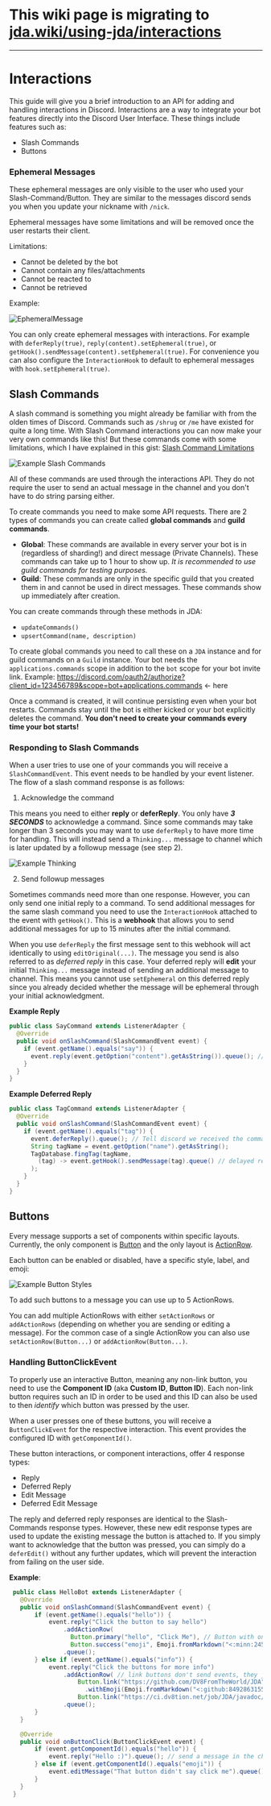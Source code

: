 # This wiki page is migrating to [jda.wiki/using-jda/interactions](https://jda.wiki/using-jda/interactions/)

***

# Interactions

This guide will give you a brief introduction to an API for adding and handling interactions in Discord. Interactions are a way to integrate your bot features directly into the Discord User Interface. These things include features such as:

- Slash Commands
- Buttons

### Ephemeral Messages

These ephemeral messages are only visible to the user who used your Slash-Command/Button. They are similar to the messages discord sends you when you update your nickname with `/nick`.

Ephemeral messages have some limitations and will be removed once the user restarts their client.

Limitations:

- Cannot be deleted by the bot
- Cannot contain any files/attachments
- Cannot be reacted to
- Cannot be retrieved

Example:

![EphemeralMessage](https://raw.githubusercontent.com/DV8FromTheWorld/JDA/assets/assets/wiki/interactions/EphemeralMessage.png)

You can only create ephemeral messages with interactions. For example with `deferReply(true)`, `reply(content).setEphemeral(true)`, or `getHook().sendMessage(content).setEphemeral(true)`. For convenience you can also configure the `InteractionHook` to default to ephemeral messages with `hook.setEphemeral(true)`.


## Slash Commands

A slash command is something you might already be familiar with from the olden times of Discord. Commands such as `/shrug` or `/me` have existed for quite a long time. With Slash Command interactions you can now make your very own commands like this! But these commands come with some limitations, which I have explained in this gist: [Slash Command Limitations](https://gist.github.com/MinnDevelopment/b883b078fdb69d0e568249cc8bf37fe9)

![Example Slash Commands](https://raw.githubusercontent.com/DV8FromTheWorld/JDA/52377f69d1f3bfba909c51a449ac6b258f606956/assets/wiki/interactions/SlashCommands.png)

All of these commands are used through the interactions API. They do not require the user to send an actual message in the channel and you don't have to do string parsing either.

To create commands you need to make some API requests. There are 2 types of commands you can create called **global commands** and **guild commands**.

- **Global**: These commands are available in every server your bot is in (regardless of sharding!) and direct message (Private Channels). These commands can take up to 1 hour to show up. _It is recommended to use guild commands for testing purposes._
- **Guild**: These commands are only in the specific guild that you created them in and cannot be used in direct messages. These commands show up immediately after creation.

You can create commands through these methods in JDA:

- `updateCommands()`
- `upsertCommand(name, description)`

To create global commands you need to call these on a `JDA` instance and for guild commands on a `Guild` instance. Your bot needs the `applications.commands` scope in addition to the `bot` scope for your bot invite link. Example: https://discord.com/oauth2/authorize?client_id=123456789&scope=bot+applications.commands <- here

Once a command is created, it will continue persisting even when your bot restarts. Commands stay until the bot is either kicked or your bot explicitly deletes the command. **You don't need to create your commands every time your bot starts!**

### Responding to Slash Commands

When a user tries to use one of your commands you will receive a `SlashCommandEvent`. This event needs to be handled by your event listener.
The flow of a slash command response is as follows:

1. Acknowledge the command

This means you need to either **reply** or **deferReply**. You only have ***3 SECONDS*** to acknowledge a command.
Since some commands may take longer than 3 seconds you may want to use `deferReply` to have more time for handling. This will instead send a `Thinking...` message to channel which is later updated by a followup message (see step 2).

![Example Thinking](https://raw.githubusercontent.com/DV8FromTheWorld/JDA/52377f69d1f3bfba909c51a449ac6b258f606956/assets/wiki/interactions/DeferredReply.gif)

2. Send followup messages

Sometimes commands need more than one response. However, you can only send one initial reply to a command. To send additional messages for the same slash command you need to use the `InteractionHook` attached to the event with `getHook()`. This is a **webhook** that allows you to send additional messages for up to 15 minutes after the initial command.

When you use `deferReply` the first message sent to this webhook will act identically to using `editOriginal(...)`. The message you send is also referred to as *deferred reply* in this case. Your deferred reply will **edit** your initial `Thinking...` message instead of sending an additional message to channel. This means you cannot use `setEphemeral` on this deferred reply since you already decided whether the message will be ephemeral through your initial acknowledgment.

**Example Reply**

```java
public class SayCommand extends ListenerAdapter {
  @Override
  public void onSlashCommand(SlashCommandEvent event) {
    if (event.getName().equals("say")) {
      event.reply(event.getOption("content").getAsString()).queue(); // reply immediately
    }
  }
}
```

**Example Deferred Reply**

```java
public class TagCommand extends ListenerAdapter {
  @Override
  public void onSlashCommand(SlashCommandEvent event) {
    if (event.getName().equals("tag")) {
      event.deferReply().queue(); // Tell discord we received the command, send a thinking... message to the user
      String tagName = event.getOption("name").getAsString();
      TagDatabase.fingTag(tagName,
        (tag) -> event.getHook().sendMessage(tag).queue() // delayed response updates our inital "thinking..." message with the tag value
      );
    }
  }
}
```


## Buttons

Every message supports a set of components within specific layouts. Currently, the only component is [Button](https://javadoc.jitpack.io/com/github/dv8fromtheworld/jda/fe6dc24/javadoc/net/dv8tion/jda/api/interactions/components/Button.html) and the only layout is [ActionRow](https://javadoc.jitpack.io/com/github/dv8fromtheworld/jda/fe6dc24/javadoc/net/dv8tion/jda/api/interactions/components/ActionRow.html).

Each button can be enabled or disabled, have a specific style, label, and emoji:

![Example Button Styles](https://raw.githubusercontent.com/DV8FromTheWorld/JDA/52377f69d1f3bfba909c51a449ac6b258f606956/assets/wiki/interactions/ButtonExamples.png)

To add such buttons to a message you can use up to 5 ActionRows.

You can add multiple ActionRows with either `setActionRows` or `addActionRows` (depending on whether you are sending or editing a message).
For the common case of a single ActionRow you can also use `setActionRow(Button...)` or `addActionRow(Button...)`.

### Handling ButtonClickEvent

To properly use an interactive Button, meaning any non-link button, you need to use the **Component ID** (aka **Custom ID**, **Button ID**).
Each non-link button requires such an ID in order to be used and this ID can also be used to then *identify* which button was pressed by the user.

When a user presses one of these buttons, you will receive a `ButtonClickEvent` for the respective interaction. This event provides the configured ID with `getComponentId()`.

These button interactions, or component interactions, offer 4 response types:

- Reply
- Deferred Reply
- Edit Message
- Deferred Edit Message

The reply and deferred reply responses are identical to the Slash-Commands response types. However, these new edit response types are used to update the existing message the button is attached to. If you simply want to acknowledge that the button was pressed, you can simply do a `deferEdit()` without any further updates, which will prevent the interaction from failing on the user side.

**Example**:

```java
 public class HelloBot extends ListenerAdapter {
   @Override
   public void onSlashCommand(SlashCommandEvent event) {
       if (event.getName().equals("hello")) {
           event.reply("Click the button to say hello")
               .addActionRow(
                 Button.primary("hello", "Click Me"), // Button with only a label
                 Button.success("emoji", Emoji.fromMarkdown("<:minn:245267426227388416>"))) // Button with only an emoji
               .queue();
       } else if (event.getName().equals("info")) {
           event.reply("Click the buttons for more info")
               .addActionRow( // link buttons don't send events, they just open a link in the browser when clicked
                   Button.link("https://github.com/DV8FromTheWorld/JDA", "GitHub")
                     .withEmoji(Emoji.fromMarkdown("<:github:849286315580719104>")), // Link Button with label and emoji
                   Button.link("https://ci.dv8tion.net/job/JDA/javadoc/", "Javadocs")) // Link Button with only a label
               .queue();
       }
   }

   @Override
   public void onButtonClick(ButtonClickEvent event) {
       if (event.getComponentId().equals("hello")) {
           event.reply("Hello :)").queue(); // send a message in the channel
       } else if (event.getComponentId().equals("emoji")) {
           event.editMessage("That button didn't say click me").queue(); // update the message
       }
   }
 }
```